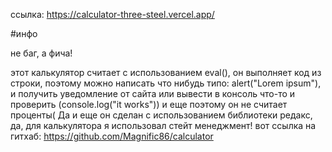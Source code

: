 ссылка: https://calculator-three-steel.vercel.app/


#инфо


не баг, а фича!

этот калькулятор считает с использованием eval(), он выполняет код из строки, поэтому можно написать что нибудь типо:
alert("Lorem ipsum"), и получить уведомление от сайта или вывести в консоль что-то и проверить (console.log("it works"))
и еще поэтому он не считает проценты(
    Да и еще он сделан с использованием библиотеки редакс, да, для калькулятора я использовал стейт менеджмент!
вот ссылка на гитхаб: https://github.com/Magnific86/calculator
